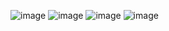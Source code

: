 ![image](https://user-images.githubusercontent.com/102383367/205508657-dc1b3bb0-0405-4544-8e46-8b98336ecdd3.png)
![image](https://user-images.githubusercontent.com/102383367/205508699-dafd496f-5ba2-490b-aace-4e2fcb0341ba.png)
![image](https://user-images.githubusercontent.com/102383367/208545197-9d618d40-7bfb-4b3f-b35e-62a8945469d7.png)
![image](https://user-images.githubusercontent.com/102383367/208779648-7c196ab8-3f6e-4203-ac29-b635f353a4d6.png)
